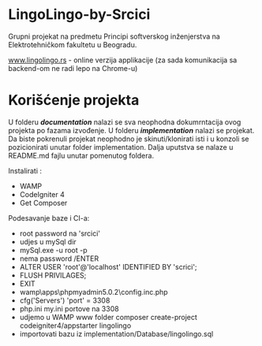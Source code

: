 # LingoLingo-by-Srcici

Grupni projekat na predmetu Principi softverskog inženjerstva na Elektrotehničkom fakultetu u Beogradu. 

www.lingolingo.rs - online verzija applikacije (za sada komunikacija sa backend-om ne radi lepo na Chrome-u)

# Korišćenje projekta
U folderu ***documentation*** nalazi se sva neophodna dokumrntacija ovog projekta po fazama izvođenje.
U folderu ***implementation*** nalazi se projekat. 
Da biste pokrenuli projekat neophodno je skinuti/klonirati isti i u konzoli se pozicionirati unutar folder implementation. Dalja uputstva se nalaze u README.md fajlu unutar pomenutog foldera.


Instalirati :
* WAMP 
* CodeIgniter 4
* Get Composer

Podesavanje baze i CI-a:
* root password na 'srcici'
* udjes u mySql dir
* mySql.exe -u root -p
* nema password /ENTER
* ALTER USER 'root'@'localhost' IDENTIFIED BY 'scrici';
* FLUSH PRIVILAGES;
* EXIT
* wamp\apps\phpmyadmin5.0.2\config.inc.php
* cfg('Servers') 'port' = 3308
* php.ini my.ini portove na 3308
* udjemo u WAMP www folder composer create-project codeigniter4/appstarter lingolingo
* importovati bazu iz implementation/Database/lingolingo.sql
